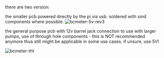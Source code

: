 there are two version: 

the smaller pcb powered directly by the pi via usb. soldered with smd components where possible. 
![bcmeter-5v-rev3](https://user-images.githubusercontent.com/87074315/167669558-7007eba8-a761-4816-9e4c-2df5ea00ae97.jpg)


the general purpose pcb with 12v barrel jack connection to use with larger pumps, use of through hole components - this is NOT recommended anymore thus still might be applicable in some use cases. if unsure, use 5V!

![bcmeter-tht](https://user-images.githubusercontent.com/87074315/124759867-6cb29800-df30-11eb-8f92-4e0be4b7a7c3.jpg)

